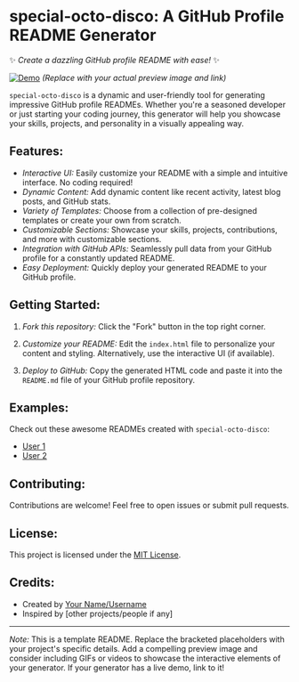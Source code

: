 # special-octo-disco: A GitHub Profile README Generator

✨ *Create a dazzling GitHub profile README with ease!* ✨

[![Demo](preview.png)](https://github.com/username/special-octo-disco) *(Replace with your actual preview image and link)*

`special-octo-disco` is a dynamic and user-friendly tool for generating impressive GitHub profile READMEs. Whether you're a seasoned developer or just starting your coding journey, this generator will help you showcase your skills, projects, and personality in a visually appealing way.


## Features:

* *Interactive UI:* Easily customize your README with a simple and intuitive interface. No coding required!
* *Dynamic Content:* Add dynamic content like recent activity, latest blog posts, and GitHub stats.
* *Variety of Templates:* Choose from a collection of pre-designed templates or create your own from scratch.
* *Customizable Sections:* Showcase your skills, projects, contributions, and more with customizable sections.
* *Integration with GitHub APIs:* Seamlessly pull data from your GitHub profile for a constantly updated README.
* *Easy Deployment:* Quickly deploy your generated README to your GitHub profile.


## Getting Started:

1. *Fork this repository:* Click the "Fork" button in the top right corner.

2. *Customize your README:* Edit the `index.html` file to personalize your content and styling. Alternatively, use the interactive UI (if available).

3. *Deploy to GitHub:* Copy the generated HTML code and paste it into the `README.md` file of your GitHub profile repository.


## Examples:

Check out these awesome READMEs created with `special-octo-disco`:

* [User 1](link-to-example-1)
* [User 2](link-to-example-2)


## Contributing:

Contributions are welcome! Feel free to open issues or submit pull requests.


## License:

This project is licensed under the [MIT License](LICENSE).


## Credits:

* Created by [Your Name/Username](your-github-profile-link)
* Inspired by [other projects/people if any]


---

*Note:* This is a template README. Replace the bracketed placeholders with your project's specific details. Add a compelling preview image and consider including GIFs or videos to showcase the interactive elements of your generator. If your generator has a live demo, link to it!
